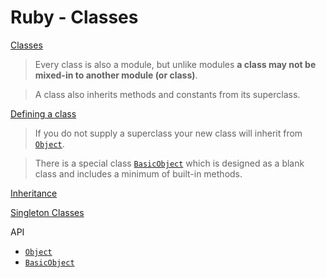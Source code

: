 # Ruby - Classes

[Classes](https://ruby-doc.org/core-2.7.1/doc/syntax/modules_and_classes_rdoc.html#label-Classes)

> Every class is also a module, but unlike modules **a class may not be mixed-in to another module (or class)**.

> A class also inherits methods and constants from its superclass.

[Defining a class](https://ruby-doc.org/core-2.7.1/doc/syntax/modules_and_classes_rdoc.html#label-Defining+a+class)

> If you do not supply a superclass your new class will inherit from [`Object`](https://ruby-doc.org/core-2.7.1/Object.html).

> There is a special class [`BasicObject`](https://ruby-doc.org/core-2.7.1/BasicObject.html) which is designed as a blank class and includes a minimum of built-in methods.

[Inheritance](https://ruby-doc.org/core-2.7.1/doc/syntax/modules_and_classes_rdoc.html#label-Inheritance)

[Singleton Classes](https://ruby-doc.org/core-2.7.1/doc/syntax/modules_and_classes_rdoc.html#label-Singleton+Classes)

API

- [`Object`](https://ruby-doc.org/core-2.7.1/Object.html)
- [`BasicObject`](https://ruby-doc.org/core-2.7.1/BasicObject.html)

